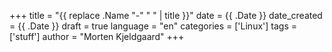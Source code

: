 +++
title = "{{ replace .Name "-" " " | title }}"
date = {{ .Date }}
date_created = {{ .Date }}
draft = true
language = "en"
categories = ['Linux']
tags = ['stuff']
author = "Morten Kjeldgaard"
+++

